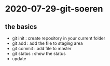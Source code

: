 # 2020-07-29-git-soeren

## the basics



- git init : create repository in your current folder
- git add : add the file to staging area
- git commit : add file to master
- git status : show the status
- update
